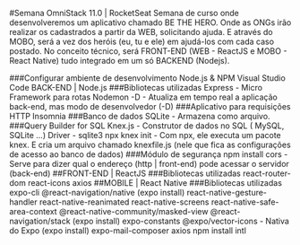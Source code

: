 #Semana OmniStack 11.0 | RocketSeat
Semana de curso onde desenvolveremos um aplicativo chamado BE THE HERO. Onde as ONGs irão realizar os cadastrados a partir da WEB, solicitando ajuda. E através do MOBO, será a vez dos heróis (eu, tu e ele) em ajudá-los com cada caso postado. No conceito técnico, será FRONT-END (WEB - ReactJS e MOBO - React Native) tudo integrado em um só BACKEND (Nodejs).

###Configurar ambiente de desenvolvimento
Node.js & NPM
Visual Studio Code
BACK-END | Node.js
###Bibliotecas utilizadas
Express - Micro Framework para rotas
Nodemon -D - Atualiza em tempo real a aplicação back-end, mas modo de desenvolvedor (-D)
###Aplicativo para requisições HTTP
Insomnia
###Banco de dados
SQLite - Armazena como arquivo.
###Query Builder for SQL
Knex.js - Construtor de dados no SQL ( MySQL, SQLite ...)
Driver - sqlite3
npx knex init - Com npx, ele executa um pacote knex. E cria um arquivo chamado knexfile.js (nele que fica as configurações de acesso ao banco de dados)
###Módulo de segurança
npm install cors - Serve para dizer qual o endereço (http | front-end) pode acessar o servidor (back-end)
##FRONT-END | ReactJS
###Bibliotecas utilizadas
react-router-dom
react-icons
axios
##MOBILE | React Native
###Bibliotecas utilizadas
expo-cli
@react-navigation/native
(expo install) react-native-gesture-handler react-native-reanimated react-native-screens react-native-safe-area-context @react-native-community/masked-view
@react-navigation/stack
(expo install) expo-constants
@expo/vector-icons - Nativa do Expo
(expo install) expo-mail-composer
axios
npm install intl
